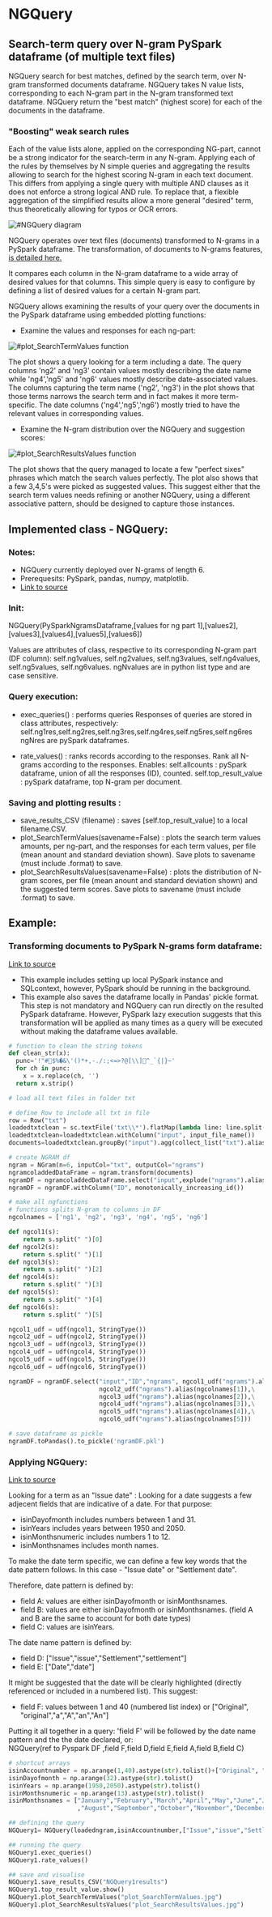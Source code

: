 # NGQuery 
## Search-term query over N-gram PySpark dataframe (of multiple text files)

NGQuery search for best matches, defined by the search term, over N-gram transformed documents dataframe.
NGQuery takes N value lists, corresponding to each N-gram part in the N-gram transformed text dataframe.
NGQuery return the "best match" (highest score) for each of the documents in the dataframe.

### "Boosting" weak search rules
Each of the value lists alone, applied on the corresponding NG-part, cannot be a strong indicator for the search-term in any N-gram.
Applying each of the rules by themselves by N simple queries and aggregating the results allowing to search for the highest scoring N-gram in each text document.
This differs from applying a single query with multiple AND clauses as it does not enforce a strong logical AND rule. To replace that, a flexible aggregation of the simplified results allow a more general "desired" term, thus theoretically allowing for typos or OCR errors.

![#NGQuery diagram](https://github.com/AsafGazit/NGQuery/blob/master/img/NGQuery.png)

NGQuery operates over text files (documents) transformed to N-grams in a PySpark dataframe. The transformation, of documents to N-grams features, [is detailed here.](https://github.com/AsafGazit/NGQuery/blob/master/src/DOCtoPySparkDF.py "is detailed here.")

It compares each column in the N-gram dataframe to a wide array of desired values for that columns. This simple query is easy to configure by defining a list of desired values for a certain N-gram part.

NGQuery allows examining the results of your query over the documents in the PySpark dataframe using embedded plotting functions:
- Examine the values and responses for each ng-part:

![#plot_SearchTermValues function](https://github.com/AsafGazit/NGQuery/blob/master/img/plot_SearchTermValues.jpg)

The plot shows a query looking for a term including a date. The query columns 'ng2' and 'ng3' contain values mostly describing the date name while 'ng4','ng5' and 'ng6' values mostly describe date-associated values.
The columns capturing the term name ('ng2', 'ng3') in the plot shows that those terms narrows the search term and in fact makes it more term-specific. 
The date columns ('ng4','ng5','ng6') mostly tried to have the relevant values in corresponding values.

- Examine the N-gram distribution over the NGQuery and suggestion scores:

![#plot_SearchResultsValues function](https://github.com/AsafGazit/NGQuery/blob/master/img/plot_SearchResultsValues.jpg)

The plot shows that the query managed to locate a few "perfect sixes" phrases which match the search values perfectly. 
The plot also shows that a few 3,4,5's were picked as suggested values. This suggest either that the search term values needs refining or another NGQuery, using a different associative pattern, should be designed to capture those instances.

## Implemented class - NGQuery:
### Notes: 
- NGQuery currently deployed over N-grams of length 6.
- Prerequesits: PySpark, pandas, numpy, matplotlib.
- [Link to source](https://github.com/AsafGazit/NGQuery/blob/master/src/NGQuery.py "Link to source.")

### Init:
NGQuery(PySparkNgramsDataframe,[values for ng part 1],[values2],[values3],[values4],[values5],[values6])

Values are attributes of class, respective to its corresponding N-gram part (DF column):
self.ng1values, self.ng2values, self.ng3values, self.ng4values, self.ng5values, self.ng6values.
ngNvalues are in python list type and are case sensitive.

### Query execution:
- exec_queries() : performs queries
Responses of queries are stored in class attributes, respectively:
self.ng1res,self.ng2res,self.ng3res,self.ng4res,self.ng5res,self.ng6res
ngNres are pySpark dataframes.

- rate_values() : ranks records according to the responses.
Rank all N-grams according to the responses. 
Enables:
self.allcounts : pySpark dataframe, union of all the responses (ID), counted.
self.top_result_value : pySpark dataframe, top N-gram per document.

### Saving and plotting results :
- save_results_CSV (filename) : saves [self.top_result_value] to a local filename.CSV.
- plot_SearchTermValues(savename=False) : plots the search term values amounts, per ng-part, and the responses for each term values, per file (mean anount and standard deviation shown). 
Save plots to savename (must include .format) to save.
- plot_SearchResultsValues(savename=False) : plots the distribution of N-gram scores, per file (mean anount and standard deviation shown) and the suggested term scores.
Save plots to savename (must include .format) to save.

## Example:
### Transforming documents to PySpark N-grams form dataframe:

[Link to source](https://github.com/AsafGazit/NGQuery/blob/master/src/DOCtoPySparkDF.py "Link to source.")

- This example includes setting up local PySpark instance and SQLcontext, however, PySpark should be running in the background.
- This example also saves the dataframe locally in Pandas' pickle format. This step is not mandatory and NGQuery can run directly on the resulted PySpark dataframe. However, PySpark lazy execution suggests that this transformation will be applied as many times as a query will be executed without making the dataframe values available.

```python
# function to clean the string tokens
def clean_str(x):
  punc='!"#$%�&\'()*+,-./:;<=>?@[\\]^_`{|}~'
  for ch in punc:
    x = x.replace(ch, '')
  return x.strip()

# load all text files in folder txt

# define Row to include all txt in file
row = Row("txt")
loadedtxtclean = sc.textFile('txt\\*').flatMap(lambda line: line.split(" ")).filter(bool).map(clean_str).map(row).toDF(["txt"])
loadedtxtclean=loadedtxtclean.withColumn("input", input_file_name())
documents=loadedtxtclean.groupBy("input").agg(collect_list("txt").alias("txt"))

# create NGRAM df
ngram = NGram(n=6, inputCol="txt", outputCol="ngrams")
ngramcoladdedDataFrame = ngram.transform(documents)
ngramDF = ngramcoladdedDataFrame.select("input",explode("ngrams").alias("ngrams"))
ngramDF = ngramDF.withColumn("ID", monotonically_increasing_id())

# make all ngfunctions
# functions splits N-gram to columns in DF
ngcolnames = ['ng1', 'ng2', 'ng3', 'ng4', 'ng5', 'ng6']

def ngcol1(s):
    return s.split(" ")[0]
def ngcol2(s):
    return s.split(" ")[1]
def ngcol3(s):
    return s.split(" ")[2]
def ngcol4(s):
    return s.split(" ")[3]
def ngcol5(s):
    return s.split(" ")[4]
def ngcol6(s):
    return s.split(" ")[5]

ngcol1_udf = udf(ngcol1, StringType())
ngcol2_udf = udf(ngcol2, StringType())
ngcol3_udf = udf(ngcol3, StringType())
ngcol4_udf = udf(ngcol4, StringType())
ngcol5_udf = udf(ngcol5, StringType())
ngcol6_udf = udf(ngcol6, StringType())

ngramDF = ngramDF.select("input","ID","ngrams", ngcol1_udf("ngrams").alias(ngcolnames[0]),\
                         ngcol2_udf("ngrams").alias(ngcolnames[1]),\
                         ngcol3_udf("ngrams").alias(ngcolnames[2]),\
                         ngcol4_udf("ngrams").alias(ngcolnames[3]),\
                         ngcol5_udf("ngrams").alias(ngcolnames[4]),\
                         ngcol6_udf("ngrams").alias(ngcolnames[5]))

# save dataframe as pickle
ngramDF.toPandas().to_pickle('ngramDF.pkl')
```
### Applying NGQuery:

[Link to source](https://github.com/AsafGazit/NGQuery/blob/master/src/NGQueryExample.py "Link to source.")

Looking for a term as an "Issue date" :
Looking for a date suggests a few adjecent fields that are indicative of a date.
For that purpose: 
- isinDayofmonth includes numbers between 1 and 31.
- isinYears includes years between 1950 and 2050.
- isinMonthsnumeric includes numbers 1 to 12.
- isinMonthsnames includes month names.

To make the date term specific, we can define a few key words that the date pattern follows. In this case - "Issue date" or "Settlement date".

Therefore, date pattern is defined by: 
- field A: values are either isinDayofmonth or isinMonthsnames.
- field B: values are either isinDayofmonth or isinMonthsnames.
 (field A and B are the same to account for both date types)
- field C: values are isinYears.
        
The date name pattern is defined by:
- field D: ["Issue","issue","Settlement","settlement"]
- field E: ["Date","date"]

It might be suggested that the date will be clearly highlighted (directly referenced or included in a numbered list). This suggest:
- field F: values between 1 and 40 (numbered list index) or ["Original", "original","a","A","an","An"]

Putting it all together in a query:
'field F' will be followed by the date name pattern and the the date declared, or:    
    NGQuery(ref to Pyspark DF ,field F,field D,field E,field A,field B,field C)

```python
# shortcut arrays
isinAccountnumber = np.arange(1,40).astype(str).tolist()+["Original", "original","a","A","an","An"]
isinDayofmonth = np.arange(32).astype(str).tolist()
isinYears = np.arange(1950,2050).astype(str).tolist()
isinMonthsnumeric = np.arange(13).astype(str).tolist()
isinMonthsnames = ["January","February","March","April","May","June","July"\
                   ,"August","September","October","November","December"]

## defining the query
NGQuery1= NGQuery(loadedngram,isinAccountnumber,["Issue","issue","Settlement","settlement"],["Date","date"],isinDayofmonth+isinMonthsnames,isinMonthsnames+isinDayofmonth,isinYears)

## running the query
NGQuery1.exec_queries()
NGQuery1.rate_values()

## save and visualise
NGQuery1.save_results_CSV("NGQuery1results")
NGQuery1.top_result_value.show()
NGQuery1.plot_SearchTermValues("plot_SearchTermValues.jpg")
NGQuery1.plot_SearchResultsValues("plot_SearchResultsValues.jpg")
```
